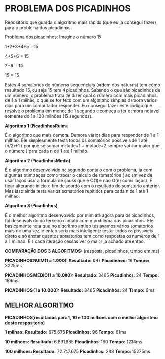 <h1>PROBLEMA DOS PICADINHOS</h1>
Repositório que guarda o algoritmo mais rápido (que eu ja consegui fazer) para o problema dos picadinhos.

Problema dos picadinhos:
Imagine o número 15
<p> 1+2+3+4+5 = 15
<p> 4+5+6 = 15
<p> 7+8 = 15
<p> 15 = 15

Estes 4 somatórios de números sequenciais (ordem dos naturais) tem como resultado 15, ou seja 15 tem 4 picadinhos.
Sabendo o que são picadinhos de um número, o problema trata de dizer qual o número com mais picadinhos de 1 a 1 milhão, o que
se for feito com um algoritmo simples demora vários dias para um computador responder. Eu consegui fazer este código
que resolve o problema em menos de 1 segundo e começa a ter demora notavel somente do 1 a 100 milhões (15 segundos).

<b>Algoritmo 1 (PicadinhosRuim)</b>:
  <p>É o algoritmo que mais demora. Demora vários dias para responder de 1 a 1 milhão. Ele simplesmente testa todos os somatórios possiveis de 1 até (n/2)+1 ( por que se somar metade+1 + metade+2 sempre vai dar maior que o número ) para cada n de 1 até 1 milhão.
  
 <b>Algoritmo 2 (PicadinhosMedio)</b>
 <p> É o algoritmo desenvolvido no segundo contato com o problema, ja com algumas otimizaçes como trocar o calculo de somatórios ( ao em vez de usar laços usar a fórmula de gauss que é O(1) e nao O(n) como laços). E ficar alterando inicio e fim de acordo com o resultado do somatorio anterior. Mas isso ainda testa varios somatorios repitidos para cada n de 1 até 1 milhao.
 <p><b>Algoritmo 3 (Picadinhos)</b>
  <p>É o melhor algoritmo desenvolvido por mim até agora para os picadinhos, foi desenvolvido no terceiro contato com o problema dos picadinhos. Ele basicamente nota que no algoritmo antigo testavamos vários somatorios mais de uma vez, e entao seria mais inteligente testar todos os possiveis direto e só anotar quantos somatorios tem como respostas os numeros de 1 a 1 milhao. E a cada iteraçao dessas ver o maior ja achado até entao.

<b>COMPARAÇÃO DOS 3 ALGORITMOS:</b> (resposta, picadinhos, tempo em ms)

<p><b>PICADINHOS RUIM(1 a 1.000):</b> <b>Resultado:</b> 945 <b>Picadinhos:</b> 16 <b>Tempo:</b> 3225ms

<p><b>PICADINHOS MEDIO(1 a 10.000):</b> <b>Resultado:</b> 3465  <b>Picadinhos:</b> 24 <b>Tempo:</b> 169ms

<p><b>PICADINHOS (1 a 10.000):</b> <b>Resultado:</b> 3465 <b>Picadinhos:</b> 24 <b>Tempo:</b> 6ms
  <h2>MELHOR ALGORITMO</h2>
  <b>PICADINHOS(resultados para 1, 10 e 100 milhoes com o melhor algoritmo deste respositorio)</b>
  <p><b>1 milhao:</b> <b>Resultado:</b> 675.675  <b>Picadinhos:</b> 96 <b>Tempo:</b> 61ms
  <p><b>10 milhoes:</b> <b>Resultado:</b> 6.891.885 <b>Picadinhos:</b> 160 <b>Tempo:</b> 1234ms
  <p><b>100 milhoes:</b> <b>Resultado:</b> 72.747.675 <b>Picadinhos:</b> 288 <b>Tempo:</b> 15275ms
  
